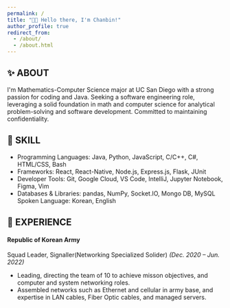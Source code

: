 ```yaml
---
permalink: /
title: "👋🏻 Hello there, I'm Chanbin!"
author_profile: true
redirect_from:
  - /about/
  - /about.html
---
```


## ✨ ABOUT

I'm Mathematics-Computer Science major at UC San Diego with a strong passion for coding and Java. Seeking a software engineering role, leveraging a solid foundation in math and computer science for analytical problem-solving and software development. Committed to maintaining confidentiality.

## 🔧 SKILL

- Programming Languages: Java, Python, JavaScript, C/C++, C#, HTML/CSS, Bash
- Frameworks: React, React-Native, Node.js, Express.js, Flask, JUnit
- Developer Tools: Git, Google Cloud, VS Code, IntelliJ, Jupyter Notebook, Figma, Vim
- Databases & Libraries: pandas, NumPy, Socket.IO, Mongo DB, MySQL
  Spoken Language: Korean, English

## 🧳 EXPERIENCE

#### Republic of Korean Army

Squad Leader, Signaller(Networking Specialized Solider) _(Dec. 2020 – Jun. 2022)_

- Leading, directing the team of 10 to achieve misson objectives, and computer and system networking roles.
- Assembled networks such as Ethernet and cellular in army base, and expertise in LAN cables, Fiber Optic cables,
  and managed servers.
